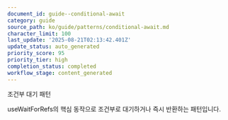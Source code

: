 ```yaml
---
document_id: guide--conditional-await
category: guide
source_path: ko/guide/patterns/conditional-await.md
character_limit: 100
last_update: '2025-08-21T02:13:42.401Z'
update_status: auto_generated
priority_score: 95
priority_tier: high
completion_status: completed
workflow_stage: content_generated
---
```

조건부 대기 패턴

useWaitForRefs의 핵심 동작으로 조건부로 대기하거나 즉시 반환하는 패턴입니다.
